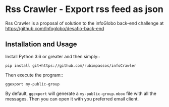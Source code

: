 Rss Crawler - Export rss feed as json
===============================================

Rss Crawler is a proposal of solution to the infoGlobo back-end challenge at https://github.com/Infoglobo/desafio-back-end

Installation and Usage
----------------------

Install Python 3.6 or greater and then simply::

    pip install git+https://github.com/rubimpassos/infoCrawler

Then execute the program::

    ggexport my-public-group

By default, ``ggexport`` will generate a ``my-public-group.mbox`` file
with all the messages. Then you can open it with you preferred email
client.
  